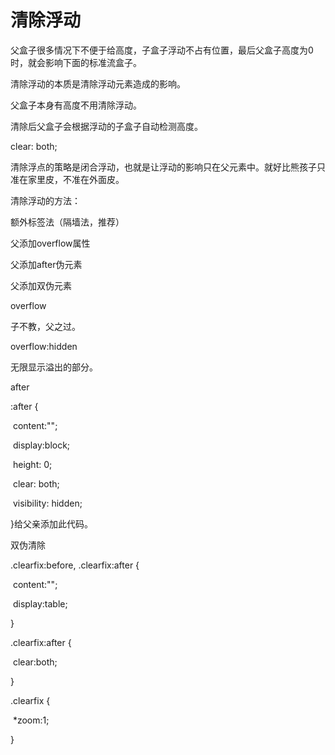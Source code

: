 # 清除浮动

父盒子很多情况下不便于给高度，子盒子浮动不占有位置，最后父盒子高度为0时，就会影响下面的标准流盒子。



清除浮动的本质是清除浮动元素造成的影响。

父盒子本身有高度不用清除浮动。

清除后父盒子会根据浮动的子盒子自动检测高度。



clear: both;



清除浮点的策略是闭合浮动，也就是让浮动的影响只在父元素中。就好比熊孩子只准在家里皮，不准在外面皮。



清除浮动的方法：



额外标签法（隔墙法，推荐）

父添加overflow属性

父添加after伪元素

父添加双伪元素



overflow

子不教，父之过。

overflow:hidden

无限显示溢出的部分。 



after

:after {

​	content:"";

​	display:block;

​	height: 0;

​	clear: both;

​	visibility: hidden;

}给父亲添加此代码。



双伪清除

.clearfix:before, .clearfix:after {

​	content:"";

​	display:table;

}

.clearfix:after {

​	clear:both;

}

.clearfix {

​	*zoom:1;

}



